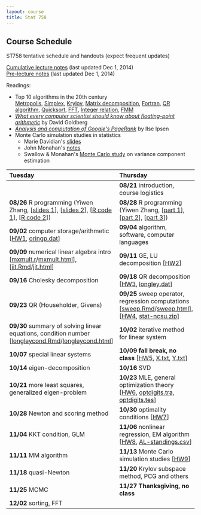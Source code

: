 ```yaml
---
layout: course
title: Stat 758
---
```


## Course Schedule

ST758 tentative schedule and handouts (expect frequent updates)

[Cumulative lecture notes](http://www.stat.ncsu.edu/people/zhou/courses/st758/ST758-2014-Fall-LecNotes.pdf) (last updated Dec 1, 2014)  
[Pre-lecture notes](http://www.stat.ncsu.edu/people/zhou/courses/st758/ST758-2014-Fall-Pre-LecNotes.pdf) (last updated Dec 1, 2014)


Readings:  

* Top 10 algorithms in the 20th century  
[Metropolis](top10/metropolis.pdf), [Simplex](top10/simplex.pdf), [Krylov](top10/krylov.pdf), [Matrix decomposition](top10/decomp.pdf), [Fortran](top10/fortran.pdf), [QR algorithm](top10/qr.pdf), [Quicksort](top10/qsort.pdf), [FFT](top10/fft.pdf), [Integer relation](top10/integer.pdf), [FMM](top10/fmm.pdf)  
* [_What every computer scientist should know about floating-point arithmetic_](./Goldberg91FloatingPoint.pdf) by David Goldberg
* [_Analysis and computation of Google's PageRank_](http://www4.ncsu.edu/~ipsen/ps/slides_imacs.pdf) by Ilse Ipsen
* Monte Carlo simulation studies in statistics  
  * Marie Davidian's [slides](http://www4.stat.ncsu.edu/~davidian/st810a/simulation_handout.pdf)  
  * John Monahan's [notes](./monte-carlo/Monahan09SimGuide.pdf)  
  * Swallow & Monahan's [Monte Carlo study](./monte-carlo/SwallowMonahan84VCMonteCarlo.pdf) on variance component estimation  

 

| Tuesday | Thursday |
|:-----------|:------------|
| | **08/21** introduction, course logistics |
| **08/26** R programming (Yiwen Zhang, \[[slides 1](./YiwenZhang_Slides1.html)\], \[[slides 2](./YiwenZhang_Slides2.html)\], \[[R code 1](./YiwenZhang_lecture1_examples.R)\], \[[R code 2](./YiwenZhang_lecture2_examples.R)\]) | **08/28** R programming (Yiwen Zhang, \[[part 1](./YiwenZhang_Part1_Introduction.pdf)\], \[[part 2](./YiwenZhang_Part2_Data_Objects.pdf)\], \[[part 3](./YiwenZhang_Part3_R_Functions.pdf)\]) |
| **09/02** computer storage/arithmetic \[[HW1](./ST758-2014-HW1.pdf), [oringp.dat](./oringp.dat)\] | **09/04** algorithm, software, computer languages |
| **09/09** numerical linear algebra intro \[[mxmult.r](./mxmult.r)/[mxmult.html](./mxmult.html)\], \[[jit.Rmd](./jit.Rmd)/[jit.html](./jit.html)\] | **09/11** GE, LU decomposition \[[HW2](./ST758-2014-HW2.pdf)\] |
| **09/16** Cholesky decomposition | **09/18** QR decomposition \[[HW3](./ST758-2014-HW3.pdf), [longley.dat](./longley.dat)\] |
| **09/23** QR (Householder, Givens) | **09/25** sweep operator, regression computations \[[sweep.Rmd](./sweep.Rmd)/[sweep.html](./sweep.html)\], \[[HW4](./ST758-2014-HW4.pdf), [stat-ncsu.zip](./stat-ncsu.zip)\] |
| **09/30** summary of solving linear equations, condition number \[[longleycond.Rmd](./longleycond.Rmd)/[longleycond.html](./longleycond.html)\] | **10/02** iterative method for linear system |
| **10/07** special linear systems | **10/09** **fall break, no class** \[[HW5](./ST758-2014-HW5.pdf), [X.txt](./X.txt), [Y.txt](./Y.txt)\] |
| **10/14** eigen-decomposition | **10/16** SVD |
| **10/21** more least squares, generalized eigen-problem | **10/23** MLE, general optimization theory \[[HW6](./ST758-2014-HW6.pdf), [optdigits.tra](./optdigits.tra), [optdigits.tes](./optdigits.tes)\] |
| **10/28** Newton and scoring method | **10/30** optimality conditions \[[HW7](./ST758-2014-HW7.pdf)\] |
| **11/04** KKT condition, GLM | **11/06** nonlinear regression, EM algorithm \[[HW8](./ST758-2014-HW8.pdf), [AL-standings.csv](./AL-standings.csv)\] |
| **11/11** MM algorithm | **11/13** Monte Carlo simulation studies \[[HW9](./ST758-2014-HW9.pdf)\] |
| **11/18** quasi-Newton | **11/20** Krylov subspace method, PCG and others |
| **11/25** MCMC | **11/27** **Thanksgiving, no class** |
| **12/02** sorting, FFT | |
